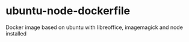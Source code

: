 # ubuntu-node-dockerfile
Docker image based on ubuntu with libreoffice, imagemagick and node installed
